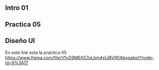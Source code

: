 ## Intro 01
## Practica 05
## Diseño UI


En este link esta la practica 05 https://www.figma.com/file/VfyD9MEKS7pLbm4xIJBV9f/Abogabot?node-id=9%3A17

